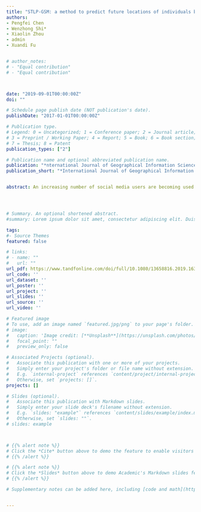 ```yaml
---
title: "STLP-GSM: a method to predict future locations of individuals based on geotagged social media data"
authors:
- Pengfei Chen
- Wenzhong Shi*
- Xiaolin Zhou
- admin
- Xuandi Fu


# author_notes:
# - "Equal contribution"
# - "Equal contribution"



date: "2019-09-01T00:00:00Z"
doi: ""

# Schedule page publish date (NOT publication's date).
publishDate: "2017-01-01T00:00:00Z"

# Publication type.
# Legend: 0 = Uncategorized; 1 = Conference paper; 2 = Journal article;
# 3 = Preprint / Working Paper; 4 = Report; 5 = Book; 6 = Book section;
# 7 = Thesis; 8 = Patent
publication_types: ["2"]

# Publication name and optional abbreviated publication name.
publication: "*nternational Journal of Geographical Information Science*, 33(12): 2337-2362"
publication_short: "*International Journal of Geographical Information Science*, 33(12): 2337-2362"


abstract: An increasing number of social media users are becoming used to disseminate activities through geotagged posts. The massive available geotagged posts enable collections of users’ footprints over time and offer effective opportunities for mobility prediction. Using geotagged posts for spatio-temporal prediction of future location, however, is challenging. Previous studies either focus on next-place prediction or rely on dense data sources such as GPS data. Introduced in this article is a novel method for future location prediction of individuals based on geotagged social media data. This method employs the hierarchical density-based clustering algorithm with adaptive parameter selection to identify the regions frequently visited by a social media user. A multi-feature weighted Bayesian model is then developed to forecast users’ spatio-temporal locations by combining multiple factors affecting human mobility patterns. Further, an updating strategy is designed to efficiently adjust, over time, the proposed model to the dynamics in users’ mobility patterns. Based on two real-life datasets, the proposed approach outperforms a state-of-the-art method in prediction accuracy by up to 5.34% and 3.30%. Tests show prediction reliability is high with quality predictions, but low in the identification of erroneous locations.




# Summary. An optional shortened abstract.
#summary: Lorem ipsum dolor sit amet, consectetur adipiscing elit. Duis posuere tellus ac convallis placerat. Proin tincidunt magna sed ex sollicitudin condimentum.

tags:
#- Source Themes
featured: false

# links:
# - name: ""
#   url: ""
url_pdf: https://www.tandfonline.com/doi/full/10.1080/13658816.2019.1630630
url_code: ''
url_dataset: ''
url_poster: ''
url_project: ''
url_slides: ''
url_source: ''
url_video: ''

# Featured image
# To use, add an image named `featured.jpg/png` to your page's folder. 
# image:
#   caption: 'Image credit: [**Unsplash**](https://unsplash.com/photos/jdD8gXaTZsc)'
#   focal_point: ""
#   preview_only: false

# Associated Projects (optional).
#   Associate this publication with one or more of your projects.
#   Simply enter your project's folder or file name without extension.
#   E.g. `internal-project` references `content/project/internal-project/index.md`.
#   Otherwise, set `projects: []`.
projects: []

# Slides (optional).
#   Associate this publication with Markdown slides.
#   Simply enter your slide deck's filename without extension.
#   E.g. `slides: "example"` references `content/slides/example/index.md`.
#   Otherwise, set `slides: ""`.
# slides: example



# {{% alert note %}}
# Click the *Cite* button above to demo the feature to enable visitors to import publication metadata into their reference management software.
# {{% /alert %}}

# {{% alert note %}}
# Click the *Slides* button above to demo Academic's Markdown slides feature.
# {{% /alert %}}

# Supplementary notes can be added here, including [code and math](https://sourcethemes.com/academic/docs/writing-markdown-latex/).


---
```



